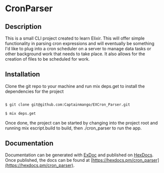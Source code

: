 # CronParser

## Description

This is a small CLI project created to learn Elixir. This will offer simple functionality in parsing cron expressions and will eventually be something I'd like to plug into a cron scheduler on a server to manage data tasks or other background work that needs to take place. It also allows for the creation of files to be scheduled for work.

## Installation

Clone the git repo to your machine and run mix deps.get to install the dependencies for the project

```bash

$ git clone git@github.com:Captainmango/EXCron_Parser.git

$ mix deps.get

```

Once done, the project can be started by changing into the project root and running mix escript.build to build, then ./cron_parser to run the app.


## Documentation

Documentation can be generated with [ExDoc](https://github.com/elixir-lang/ex_doc)
and published on [HexDocs](https://hexdocs.pm). Once published, the docs can
be found at [https://hexdocs.pm/cron_parser](https://hexdocs.pm/cron_parser).

